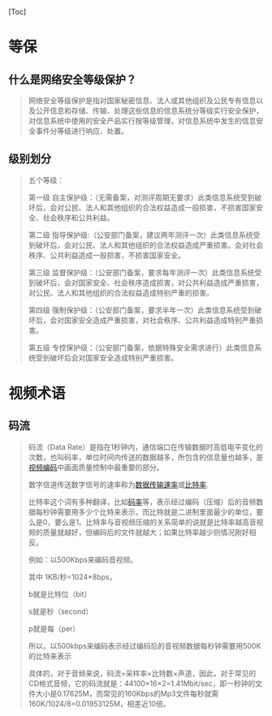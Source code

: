 [Toc]

# 等保

## 什么是网络安全等级保护？

> 网络安全等级保护是指对国家秘密信息、法人或其他组织及公民专有信息以及公开信息和存储、传输、处理这些信息的信息系统分等级实行安全保护，对信息系统中使用的安全产品实行按等级管理，对信息系统中发生的信息安全事件分等级进行响应、处置。

## 级别划分

> 五个等级：
>
> 第一级 自主保护级：（无需备案，对测评周期无要求）此类信息系统受到破坏后，会对公民、法人和其他组织的合法权益造成一般损害，不损害国家安全、社会秩序和公共利益。
>
> 第二级 指导保护级:（公安部门备案，建议两年测评一次）此类信息系统受到破坏后，会对公民、法人和其他组织的合法权益造成严重损害。会对社会秩序、公共利益造成一般损害，不损害国家安全。
>
> 第三级 监督保护级：（公安部门备案，要求每年测评一次）此类信息系统受到破坏后，会对国家安全、社会秩序造成损害，对公共利益造成严重损害，对公民、法人和其他组织的合法权益造成特别严重的损害。
>
> 第四级 强制保护级：（公安部门备案，要求半年一次）此类信息系统受到破坏后，会对国家安全造成严重损害，对社会秩序、公共利益造成特别严重损害。
>
> 第五级 专控保护级：（公安部门备案，依据特殊安全需求进行）此类信息系统受到破坏后会对国家安全造成特别严重损害。

# 视频术语

## 码流

> 码流（Data Rate）是指在1秒钟内，通信端口在传输数据时高低电平变化的次数，也叫码率，单位时间内传送的数据越多，所包含的信息量也越多，是[视频编码](https://baike.baidu.com/item/视频编码/839038)中画面质量控制中最重要的部分。
>
> 数字信道传送数字信号的速率称为[数据传输速率](https://baike.baidu.com/item/数据传输速率)或[比特率](https://baike.baidu.com/item/比特率).
>
> 比特率这个词有多种翻译，比如[码率](https://baike.baidu.com/item/码率)等，表示经过编码（压缩）后的音频数据每秒钟需要用多少个比特来表示，而比特就是二进制里面最少的单位，要么是0，要么是1。比特率与音视频压缩的关系简单的说就是比特率越高音视频的质量就越好，但编码后的文件就越大；如果比特率越少则情况刚好相反。
>
> 例如：以500Kbps来编码音视频。
>
> 其中 1KB/秒=1024*8bps，
>
> b就是比特位（bit）
>
> s就是秒（second）
>
> p就是每（per）
>
> 所以，以500kbps来编码表示经过编码后的音视频数据每秒钟需要用500K的比特来表示
>
> 具体的，对于音频来说，码流=采样率×比特数×声道，因此，对于常见的CD格式音频，它的码流就是：44100×16×2=1.41Mbit/sec，即一秒钟的文件大小是0.17625M，而常见的160Kbps的Mp3文件每秒就需160K/1024/8=0.01953125M，相差近10倍。